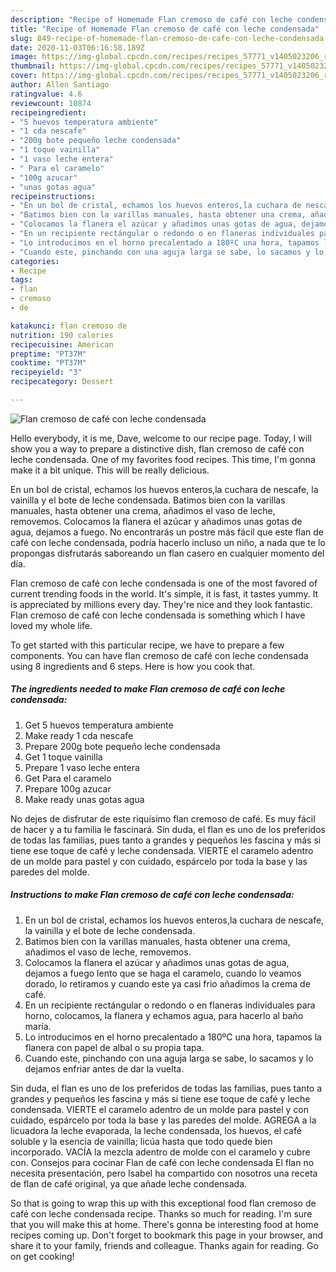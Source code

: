 ```yaml
---
description: "Recipe of Homemade Flan cremoso de café con leche condensada"
title: "Recipe of Homemade Flan cremoso de café con leche condensada"
slug: 849-recipe-of-homemade-flan-cremoso-de-cafe-con-leche-condensada
date: 2020-11-03T06:16:58.189Z
image: https://img-global.cpcdn.com/recipes/recipes_57771_v1405023206_receta_foto_00057771-skmfvyjoigp8ohh2z3gu/751x532cq70/flan-cremoso-de-cafe-con-leche-condensada-foto-principal.jpg
thumbnail: https://img-global.cpcdn.com/recipes/recipes_57771_v1405023206_receta_foto_00057771-skmfvyjoigp8ohh2z3gu/751x532cq70/flan-cremoso-de-cafe-con-leche-condensada-foto-principal.jpg
cover: https://img-global.cpcdn.com/recipes/recipes_57771_v1405023206_receta_foto_00057771-skmfvyjoigp8ohh2z3gu/751x532cq70/flan-cremoso-de-cafe-con-leche-condensada-foto-principal.jpg
author: Allen Santiago
ratingvalue: 4.6
reviewcount: 10874
recipeingredient:
- "5 huevos temperatura ambiente"
- "1 cda nescafe"
- "200g bote pequeño leche condensada"
- "1 toque vainilla"
- "1 vaso leche entera"
- " Para el caramelo"
- "100g azucar"
- "unas gotas agua"
recipeinstructions:
- "En un bol de cristal, echamos los huevos enteros,la cuchara de nescafe, la vainilla y el bote de leche condensada."
- "Batimos bien con la varillas manuales, hasta obtener una crema, añadimos el vaso de leche, removemos."
- "Colocamos la flanera el azúcar y añadimos unas gotas de agua, dejamos a fuego lento que se haga el caramelo, cuando lo veamos dorado, lo retiramos y cuando este ya casi frio añadimos la crema de café."
- "En un recipiente rectángular o redondo o en flaneras individuales para horno, colocamos, la flanera y echamos agua, para hacerlo al baño maría."
- "Lo introducimos en el horno precalentado a 180ºC una hora, tapamos la flanera con papel de albal o su propia tapa."
- "Cuando este, pinchando con una aguja larga se sabe, lo sacamos y lo dejamos enfriar antes de dar la vuelta."
categories:
- Recipe
tags:
- flan
- cremoso
- de

katakunci: flan cremoso de 
nutrition: 190 calories
recipecuisine: American
preptime: "PT37M"
cooktime: "PT37M"
recipeyield: "3"
recipecategory: Dessert

---
```



![Flan cremoso de café con leche condensada](https://img-global.cpcdn.com/recipes/recipes_57771_v1405023206_receta_foto_00057771-skmfvyjoigp8ohh2z3gu/751x532cq70/flan-cremoso-de-cafe-con-leche-condensada-foto-principal.jpg)

Hello everybody, it is me, Dave, welcome to our recipe page. Today, I will show you a way to prepare a distinctive dish, flan cremoso de café con leche condensada. One of my favorites food recipes. This time, I'm gonna make it a bit unique. This will be really delicious.

En un bol de cristal, echamos los huevos enteros,la cuchara de nescafe, la vainilla y el bote de leche condensada. Batimos bien con la varillas manuales, hasta obtener una crema, añadimos el vaso de leche, removemos. Colocamos la flanera el azúcar y añadimos unas gotas de agua, dejamos a fuego. No encontrarás un postre más fácil que este flan de café con leche condensada, podría hacerlo incluso un niño, a nada que te lo propongas disfrutarás saboreando un flan casero en cualquier momento del día.

Flan cremoso de café con leche condensada is one of the most favored of current trending foods in the world. It's simple, it is fast, it tastes yummy. It is appreciated by millions every day. They're nice and they look fantastic. Flan cremoso de café con leche condensada is something which I have loved my whole life.


To get started with this particular recipe, we have to prepare a few components. You can have flan cremoso de café con leche condensada using 8 ingredients and 6 steps. Here is how you cook that.

<!--inarticleads1-->

##### The ingredients needed to make Flan cremoso de café con leche condensada:

1. Get 5 huevos temperatura ambiente
1. Make ready 1 cda nescafe
1. Prepare 200g bote pequeño leche condensada
1. Get 1 toque vainilla
1. Prepare 1 vaso leche entera
1. Get  Para el caramelo
1. Prepare 100g azucar
1. Make ready unas gotas agua


No dejes de disfrutar de este riquísimo flan cremoso de café. Es muy fácil de hacer y a tu familia le fascinará. Sin duda, el flan es uno de los preferidos de todas las familias, pues tanto a grandes y pequeños les fascina y más si tiene ese toque de café y leche condensada. VIERTE el caramelo adentro de un molde para pastel y con cuidado, espárcelo por toda la base y las paredes del molde. 

<!--inarticleads2-->

##### Instructions to make Flan cremoso de café con leche condensada:

1. En un bol de cristal, echamos los huevos enteros,la cuchara de nescafe, la vainilla y el bote de leche condensada.
1. Batimos bien con la varillas manuales, hasta obtener una crema, añadimos el vaso de leche, removemos.
1. Colocamos la flanera el azúcar y añadimos unas gotas de agua, dejamos a fuego lento que se haga el caramelo, cuando lo veamos dorado, lo retiramos y cuando este ya casi frio añadimos la crema de café.
1. En un recipiente rectángular o redondo o en flaneras individuales para horno, colocamos, la flanera y echamos agua, para hacerlo al baño maría.
1. Lo introducimos en el horno precalentado a 180ºC una hora, tapamos la flanera con papel de albal o su propia tapa.
1. Cuando este, pinchando con una aguja larga se sabe, lo sacamos y lo dejamos enfriar antes de dar la vuelta.


Sin duda, el flan es uno de los preferidos de todas las familias, pues tanto a grandes y pequeños les fascina y más si tiene ese toque de café y leche condensada. VIERTE el caramelo adentro de un molde para pastel y con cuidado, espárcelo por toda la base y las paredes del molde. AGREGA a la licuadora la leche evaporada, la leche condensada, los huevos, el café soluble y la esencia de vainilla; licúa hasta que todo quede bien incorporado. VACÍA la mezcla adentro de molde con el caramelo y cubre con. Consejos para cocinar Flan de café con leche condensada El flan no necesita presentación, pero Isabel ha compartido con nosotros una receta de flan de café original, ya que añade leche condensada. 

So that is going to wrap this up with this exceptional food flan cremoso de café con leche condensada recipe. Thanks so much for reading. I'm sure that you will make this at home. There's gonna be interesting food at home recipes coming up. Don't forget to bookmark this page in your browser, and share it to your family, friends and colleague. Thanks again for reading. Go on get cooking!

